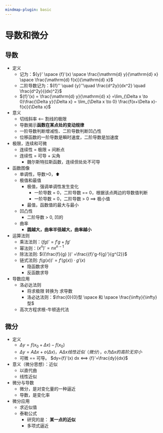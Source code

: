 ```yaml
---
mindmap-plugin: basic
---
```


# 导数和微分

## 导数
- 定义
    - 记为：${y}' \space {f}'(x) \space \frac{\mathrm{d} y}{\mathrm{d} x} \space \frac{\mathrm{d} f(x)}{\mathrm{d} x}$
    - 二阶导数记为：${f}'' \quad {y}''\quad \frac{d^2y}{dx^2} \quad \frac{d^2y}{(dx)^2}$
    - ${f}'(x) = \frac{\mathrm{d} y}{\mathrm{d} x} =\lim_{\Delta x \to 0}\frac{\Delta y}{\Delta x} = \lim_{\Delta x \to 0} \frac{f(x+\Delta x)-f(x)}{\Delta x}$
- 意义
    - 切线斜率 <-- 割线的极限
    - 导数揭示**函数在某点处的变动规律**
    - 一阶导数判断增减性、二阶导数判断凹凸性
    - 位移函数的一阶导数是瞬时速度，二阶导数是加速度
- 极限，连续和可微
    - 连续性 = 极限 + 间断点
    - 连续性 = 可导 + 尖角
        - 魏尔斯特拉斯函数，连续但处处不可导
- 函数图像
    - 单调性，导数>0，⬆
    - 极值和最值
        - 极值，强调单调性发生变化
            - 一阶导数 = 0，二阶导数 == 0，根据该点两边的导数值判断
            - 一阶导数 = 0，二阶导数 > 0 ==> 极小值
        - 最值，函数值的最大与最小
    - 凹凸性
        - 二阶导数 > 0, 凹的
    - 曲率
        - **圆越大，曲率半径越大，曲率越小**
- 运算法则
    - 乘法法则：$({f g})' = {f}'g+f{g}'$
    - 幂法则：$({x^{n} })' = n x^{n-1}$
    - 除法法则: $({\frac{f}{g} })' =\frac{{f}'g-f{g}'}{g^{2}}$
    - 链式法则: ${f(g(x))}' = {f}'(g(x))\cdot {g}'(x)$
        - 隐函数求导
        - 反函数求导
- 导数应用
    - 洛必达法则
        - 将求极限 转换为 求导数
        - 洛必达法则：$\frac{0}{0}型 \space 和 \space \frac{\infty}{\infty} 型$
    - 高次方程求根-牛顿迭代法

## 微分
- 定义
    - $\Delta y = f(x_0+\Delta x) - f(x_0)$
    - $\Delta y = A\Delta x + o(\Delta x )， A\Delta x 线性近似（微分），o为\Delta x的高阶无穷小$
    - 可微 == 可导。 $dy={f}'(x) dx <==> {f}'=\frac{dy}{dx}$
- 意义（微分思想）：近似
    - 以直代曲
    - 线性近似
- 微分与导数
    - 微分，是对变化量的一种逼近
    - 导数，是变化率
- 微分应用
    - 求近似值
    - 泰勒公式
        - 研究的是： **某一点的近似**
        - 多项式逼近